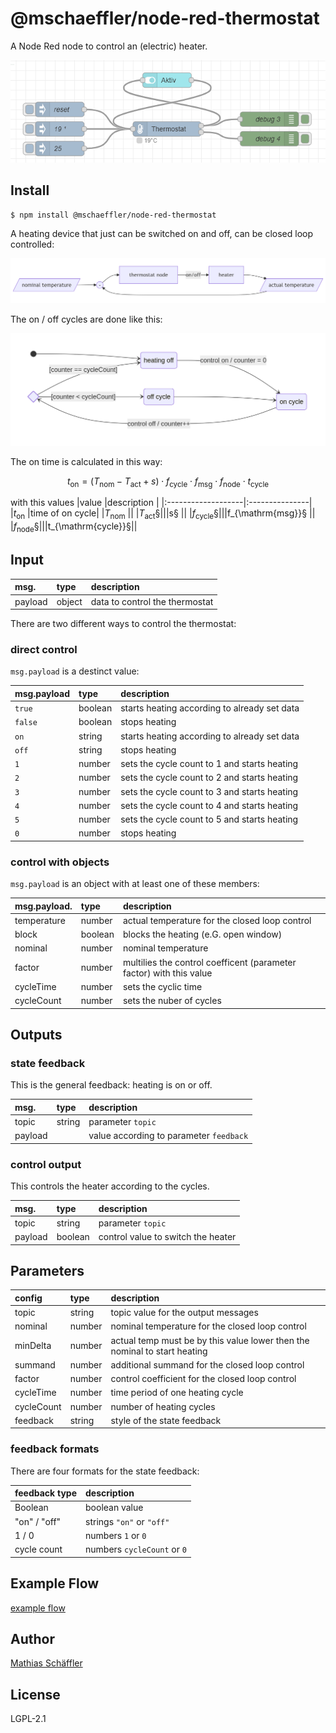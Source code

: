 # @mschaeffler/node-red-thermostat

A Node Red node to control an (electric) heater.

![image of example flow](https://github.com/m-schaeffler/node-red-my-nodes/raw/main/node-red-thermostat/examples/thermostat.png)

## Install

```
$ npm install @mschaeffler/node-red-thermostat
```

A heating device that just can be switched on and off, can be closed loop controlled:

![closed loop control](https://github.com/m-schaeffler/node-red-my-nodes/raw/main/node-red-thermostat/doc/closedLoop.png)

The on / off cycles are done like this:

![cycle state](https://github.com/m-schaeffler/node-red-my-nodes/raw/main/node-red-thermostat/doc/cycleState.png)

The on time is calculated in this way:

$$
t_{\mathrm{on}} = \left( T_{\mathrm{nom}} - T_{\mathrm{act}} + s \right) \cdot f_{\mathrm{cycle}} \cdot f_{\mathrm{msg}} \cdot f_{\mathrm{node}} \cdot t_{\mathrm{cycle}}
$$

with this values
|value               |description     |
|:-------------------|:---------------|
|$t_{\mathrm{on}}$   |time of on cycle|
|$T_{\mathrm{nom}}$  ||
|$T_{\mathrm{act}}§  ||
|$s§                 ||
|$f_{\mathrm{cycle}}§||
|$f_{\mathrm{msg}}§  ||
|$f_{\mathrm{node}}§ ||
|$t_{\mathrm{cycle}}§||

## Input

|msg.    | type   | description                       |
|:-------|:-------|:----------------------------------|
|payload | object | data to control the thermostat |

There are two different ways to control the thermostat:

### direct control

`msg.payload` is a destinct value:

|msg.payload| type  | description |
|:------|:------|:------------|
|`true` |boolean| starts heating according to already set data |
|`false`|boolean| stops heating |
|`on`   |string | starts heating according to already set data |
|`off`  |string | stops heating |
|`1`    |number | sets the cycle count to 1 and starts heating |
|`2`    |number | sets the cycle count to 2 and starts heating |
|`3`    |number | sets the cycle count to 3 and starts heating |
|`4`    |number | sets the cycle count to 4 and starts heating |
|`5`    |number | sets the cycle count to 5 and starts heating |
|`0`    |number | stops heating |

### control with objects

`msg.payload` is an object with at least one of these members:

|msg.payload.| type  | description |
|:------|:------|:------------|
|temperature|number | actual temperature for the closed loop control |
|block|boolean| blocks the heating (e.G. open window)|
|nominal|number | nominal temperature |
|factor|number |multilies the control coefficent (parameter factor) with this value |
|cycleTime|number | sets the cyclic time |
|cycleCount|number | sets the nuber of cycles |

## Outputs

### state feedback

This is the general feedback: heating is on or off.

|msg.    | type   | description                       |
|:-------|:-------|:----------------------------------|
|topic   | string | parameter `topic`|
|payload |  | value according to parameter `feedback`|

### control output

This controls the heater according to the cycles.

|msg.    | type   | description                       |
|:-------|:-------|:----------------------------------|
|topic   | string | parameter `topic`|
|payload |boolean | control value to switch the heater|

## Parameters

|config    | type   | description                       |
|:---------|:-------|:----------------------------------|
|topic     | string | topic value for the output messages |
|nominal   | number | nominal temperature for the closed loop control |
|minDelta  | number | actual temp must be by this value lower then the nominal to start heating |
|summand   | number | additional summand for the closed loop control |
|factor    | number | control coefficient for the closed loop control |
|cycleTime | number | time period of one heating cycle |
|cycleCount| number | number of heating cycles |
|feedback  | string | style of the state feedback |

### feedback formats

There are four formats for the state feedback:

|feedback type| description                       |
|:------------|:----------------------------------|
|Boolean      | boolean value |
|"on" / "off" | strings `"on"` or `"off"` |
|1 / 0        | numbers `1` or `0` |
|cycle count  | numbers `cycleCount` or `0` |

## Example Flow

[example flow](https://github.com/m-schaeffler/node-red-my-nodes/raw/main/node-red-thermostat/examples/thermostat.json)

## Author

[Mathias Schäffler](https://github.com/m-schaeffler)

## License

LGPL-2.1
